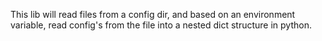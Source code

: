 This lib will read files from a config dir,
and based on an environment variable,
read config's from the file into a nested dict structure in python.

